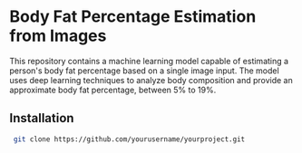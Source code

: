 
<h1> Body Fat Percentage Estimation from Images </h1>

This repository contains a machine learning model capable of estimating a person's body fat percentage based on a single image input. The model uses deep learning techniques to analyze body composition and provide an approximate body fat percentage, between 5% to 19%. 

<h2> Installation</h2>

```bash
 git clone https://github.com/yourusername/yourproject.git
```

